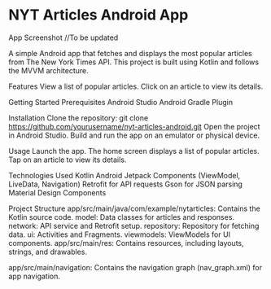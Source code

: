 # NYT Articles Android App

App Screenshot
//To be updated

A simple Android app that fetches and displays the most popular articles from The New York Times API. This project is built using Kotlin and follows the MVVM architecture.

Features
View a list of popular articles.
Click on an article to view its details.

Getting Started
Prerequisites
Android Studio
Android Gradle Plugin

Installation
Clone the repository:
git clone https://github.com/yourusername/nyt-articles-android.git
Open the project in Android Studio.
Build and run the app on an emulator or physical device.

Usage
Launch the app.
The home screen displays a list of popular articles.
Tap on an article to view its details.

Technologies Used
Kotlin
Android Jetpack Components (ViewModel, LiveData, Navigation)
Retrofit for API requests
Gson for JSON parsing
Material Design Components

Project Structure
app/src/main/java/com/example/nytarticles: Contains the Kotlin source code.
model: Data classes for articles and responses.
network: API service and Retrofit setup.
repository: Repository for fetching data.
ui: Activities and Fragments.
viewmodels: ViewModels for UI components.
app/src/main/res: Contains resources, including layouts, strings, and drawables.

app/src/main/navigation: Contains the navigation graph (nav_graph.xml) for app navigation.

